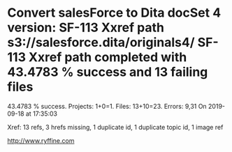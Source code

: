 # Convert salesForce to Dita docSet 4 version: SF-113 Xxref path s3://salesforce.dita/originals4/ SF-113 Xxref path completed with 43.4783 % success and 13 failing files

43.4783 % success. Projects: 1+0=1.  Files: 13+10=23. Errors: 9,31  On 2019-09-18 at 17:35:03

Xref: 13 refs, 3 hrefs missing, 1 duplicate id, 1 duplicate topic id, 1 image ref



http://www.ryffine.com
